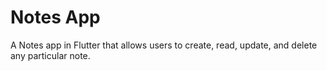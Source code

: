 # Notes App
 A Notes app in Flutter that allows users to create, read, update, and delete any particular note.

